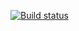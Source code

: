 [![Build status](https://ci.appveyor.com/api/projects/status/ubk7w4x2j87ah69a?svg=true)](https://ci.appveyor.com/project/Elenaclinic/selenide)

